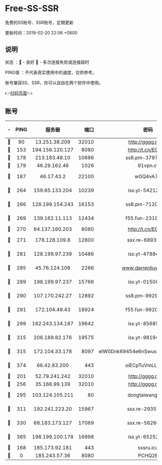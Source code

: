 # Free-SS-SSR

免费的SS账号、SSR账号，定期更新

更新时间：2019-02-20 22:06 +0800

## 说明

状态     ：🙂 - 良好 🙁 - 多次连接失败或连接超时

PING值   ：不代表真实使用中的速度，仅供参考。

账号兼容SS、SSR，你可以自由在两个软件中使用。

👉[扫码页面](https://liesauer.github.io/free-ss-ssr.github.io/)👈

## 账号

|-|PING|服务器|端口|密码|加密方式|区域|
|:----:|:----:|:-----:|-----:|:----:|:----:|:----:|
|🙂|90|13.251.38.209|32010|http://gggg.rocks|chacha20|SG|
|🙂|153|194.156.120.127|8080|http://t.cn/EGJIyrl|rc4-md5|RU|
|🙂|178|213.183.48.10|10686|ss8.pm-37975412|rc4-md5|RU|
|🙂|179|46.29.162.46|1026|91vpn.cf|rc4-md5|RU|
|🙂|187|46.17.43.2|22100|wGQ4vA7D|aes-256-gcm|RU|
|🙂|264|159.65.133.204|10239|isx.yt-54212354|aes-256-cfb|SG|
|🙂|266|128.199.154.243|16153|ss8.pm-71203520|aes-256-cfb|SG|
|🙂|269|139.162.11.113|12434|f55.fun-23190804|aes-256-cfb|SG|
|🙂|270|64.137.160.203|8080|http://t.cn/EGJIyrl|rc4-md5|CA|
|🙂|271|178.128.109.8|12800|ssx.re-68937951|aes-256-cfb|SG|
|🙂|281|128.199.97.239|10486|isx.yt-47884262|aes-256-cfb|SG|
|🙂|285|45.76.124.108|2266|www.darrenliuwei.com|aes-256-cfb|AU|
|🙂|289|198.199.97.237|15766|isx.yt-01508812|aes-256-cfb|US|
|🙂|290|107.170.242.27|12892|ss8.pm-99298452|aes-256-cfb|US|
|🙂|291|172.104.49.43|18924|f55.fun-99200457|aes-256-cfb|SG|
|🙂|299|162.243.134.187|19642|isx.yt-85685509|aes-256-cfb|US|
|🙂|315|206.189.82.176|19575|isx.yt-98194618|aes-256-cfb|SG|
|🙂|315|172.104.33.178|8097|eIW0Dnk69454e6nSwuspv9DmS201tQ0D|aes-256-cfb|SG|
|🙂|374|66.42.83.200|443|oiECpTuVmLLxk4Ts|aes-256-cfb|US|
|🙂|201|52.79.241.242|32010|http://gggg.rocks|chacha20|KR|
|🙂|256|35.166.99.139|32010|http://gggg.rocks|chacha20|US|
|🙂|295|103.124.105.211|80|dongtaiwang.com|aes-256-cfb|US|
|🙂|311|192.241.223.20|15967|ssx.re-29357040|aes-256-cfb|US|
|🙂|330|68.183.173.127|17069|ssx.re-56266440|aes-256-cfb|US|
|🙂|365|198.199.100.178|16898|isx.yt-65252361|aes-256-cfb|US|
|🙁|168|185.173.92.181|443|sssru.icu|rc4-md5|RU|
|🙁|0|185.243.57.36|8080|PCHQ2E|rc4-md5|US|
